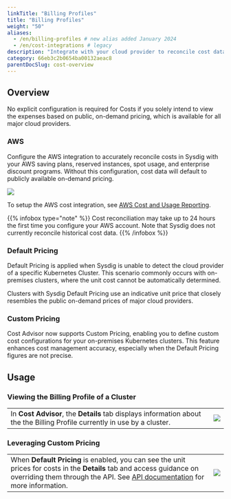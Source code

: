 ```yaml
---
linkTitle: "Billing Profiles"
title: "Billing Profiles"
weight: "50"
aliases:
  - /en/billing-profiles # new alias added January 2024
  - /en/cost-integrations # legacy
description: "Integrate with your cloud provider to reconcile cost data with your specific costs, leverage Sysdig's Default Pricing, or define your own Pricing."
category: 66eb3c2b0654ba00132aeac8
parentDocSlug: cost-overview
---
```


## Overview

No explicit configuration is required for Costs if you solely intend to view the expenses based on public, on-demand pricing, which is available for all major cloud providers.

### AWS

Configure the AWS integration to accurately reconcile costs in Sysdig with your AWS saving plans, reserved instances, spot usage, and enterprise discount programs. Without this configuration, cost data will default to publicly available on-demand pricing.

![](/image/cost_private_billing.png)

To setup the AWS cost integration, see [AWS Cost and Usage Reporting](/en/aws-cost-and-usage-reporting).

{{% infobox type="note" %}}
Cost reconciliation may take up to 24 hours the first time you configure your AWS account. Note that Sysdig does not currently reconcile historical cost data.
{{% /infobox %}}

### Default Pricing

Default Pricing is applied when Sysdig is unable to detect the cloud provider of a specific Kubernetes Cluster. This scenario commonly occurs with on-premises clusters, where the unit cost cannot be automatically determined.

Clusters with Sysdig Default Pricing use an indicative unit price that closely resembles the public on-demand prices of major cloud providers.

### Custom Pricing

Cost Advisor now supports Custom Pricing, enabling you to define custom cost configurations for your on-premises Kubernetes clusters. This feature enhances cost management accuracy, especially when the Default Pricing figures are not precise.

## Usage

### Viewing the Billing Profile of a Cluster

|  |  |
|--------|-----|
| In **Cost Advisor**, the **Details** tab displays information about the the Billing Profile currently in use by a cluster. | ![](/image/gke_billing_profile.png) |

### Leveraging Custom Pricing

|  |  |
|--------|-----|
| When **Default Pricing** is enabled, you can see the unit prices for costs in the **Details** tab and access guidance on overriding them through the API. See [API documentation](/en/docs/developer-tools/sysdig-api/#access-the-new-standardized-sysdig-api-documentation-using-the-regional-endpoints) for more information. | ![](/image/default-pricing.png) |

